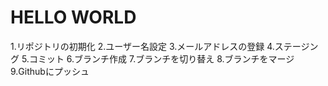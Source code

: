 # HELLO WORLD

1.リポジトリの初期化
2.ユーザー名設定
3.メールアドレスの登録
4.ステージング
5.コミット
6.ブランチ作成
7.ブランチを切り替え
8.ブランチをマージ
9.Githubにプッシュ

